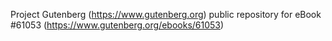 Project Gutenberg (https://www.gutenberg.org) public repository for eBook #61053 (https://www.gutenberg.org/ebooks/61053)

